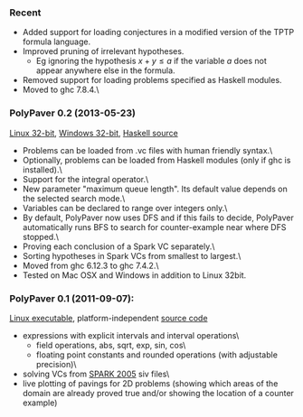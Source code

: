 
### **Recent**

-   Added support for loading conjectures in a modified version of the TPTP formula language.
-   Improved pruning of irrelevant hypotheses.
    - Eg ignoring the hypothesis $x + y \leq a$ if the variable $a$ does not appear anywhere else in the formula.
-   Removed support for loading problems specified as Haskell modules. 
-   Moved to ghc 7.8.4.\

### **PolyPaver 0.2** (2013-05-23)

[Linux 32-bit](http://code.google.com/p/polypaver/downloads/detail?name=polypaver-0.2-linux-i386-glibc215), 
[Windows 32-bit](http://code.google.com/p/polypaver/downloads/detail?name=polypaver-0.2-win7-32bit.exe), 
[Haskell source](http://code.google.com/p/polypaver/downloads/detail?name=polypaver-0.2.tar.gz)

-   Problems can be loaded from .vc files with human friendly
    syntax.\
-   Optionally, problems can be loaded from Haskell modules (only if
    ghc is installed).\
-   Support for the integral operator.\
-   New parameter "maximum queue length". Its default value depends
    on the selected search mode.\
-   Variables can be declared to range over integers only.\
-   By default, PolyPaver now uses DFS and if this fails to decide,
    PolyPaver automatically runs BFS to search for counter-example
    near where DFS stopped.\
-   Proving each conclusion of a Spark VC separately.\
-   Sorting hypotheses in Spark VCs from smallest to largest.\
-   Moved from ghc 6.12.3 to ghc 7.4.2.\
-   Tested on Mac OSX and Windows in addition to Linux 32bit.

### **PolyPaver 0.1** (2011-09-07): 
[Linux executable](http://code.google.com/p/polypaver/downloads/detail?name=polypaver-0.1), 
platform-independent [source code](http://code.google.com/p/polypaver/downloads/detail?name=polypaver-0.1.tar.gz)

-   expressions with explicit intervals and interval operations\
    -   field operations, abs, sqrt, exp, sin, cos\
    -   floating point constants and rounded operations (with adjustable precision)\
-   solving VCs from [SPARK 2005](https://en.wikipedia.org/wiki/SPARK_%28programming_language%29) siv files\
-   live plotting of pavings for 2D problems (showing which areas of
    the domain are already proved true and/or showing the location
    of a counter example)

